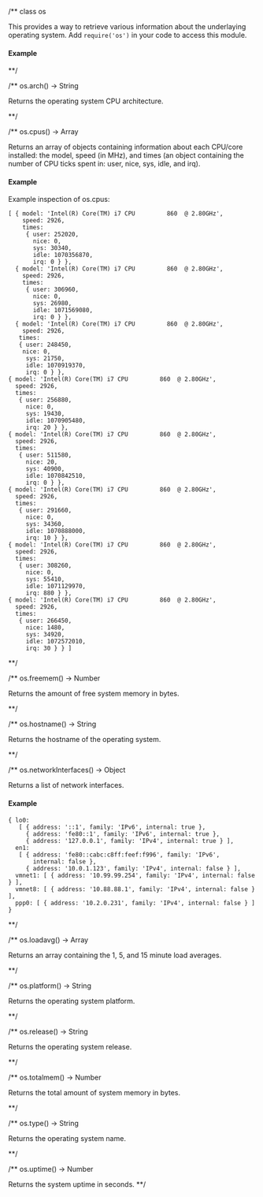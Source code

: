 /**
class os

This provides a way to retrieve various information about the underlaying operating system. Add `require('os')` in your code to access this module.

#### Example

<script src='http://snippets.c9.io/github.com/c9/nodemanual.org-examples/nodejs_ref_guide/os/os.js?linestart=3&lineend=0&showlines=false' defer='defer'></script>

**/
  
/**
os.arch() -> String

Returns the operating system CPU architecture.

**/ 



/**
os.cpus() -> Array

Returns an array of objects containing information about each CPU/core installed: the model, speed (in MHz), and times (an object containing the number of CPU ticks spent in: user, nice, sys, idle, and irq).

#### Example

Example inspection of os.cpus:

    [ { model: 'Intel(R) Core(TM) i7 CPU         860  @ 2.80GHz',
        speed: 2926,
        times:
         { user: 252020,
           nice: 0,
           sys: 30340,
           idle: 1070356870,
           irq: 0 } },
      { model: 'Intel(R) Core(TM) i7 CPU         860  @ 2.80GHz',
        speed: 2926,
        times:
         { user: 306960,
           nice: 0,
           sys: 26980,
           idle: 1071569080,
           irq: 0 } },
      { model: 'Intel(R) Core(TM) i7 CPU         860  @ 2.80GHz',
        speed: 2926,
       times:
       { user: 248450,
        nice: 0,
         sys: 21750,
         idle: 1070919370,
         irq: 0 } },
    { model: 'Intel(R) Core(TM) i7 CPU         860  @ 2.80GHz',
      speed: 2926,
      times:
       { user: 256880,
         nice: 0,
         sys: 19430,
         idle: 1070905480,
         irq: 20 } },
    { model: 'Intel(R) Core(TM) i7 CPU         860  @ 2.80GHz',
      speed: 2926,
      times:
       { user: 511580,
         nice: 20,
         sys: 40900,
         idle: 1070842510,
         irq: 0 } },
    { model: 'Intel(R) Core(TM) i7 CPU         860  @ 2.80GHz',
      speed: 2926,
      times:
       { user: 291660,
         nice: 0,
         sys: 34360,
         idle: 1070888000,
         irq: 10 } },
    { model: 'Intel(R) Core(TM) i7 CPU         860  @ 2.80GHz',
      speed: 2926,
      times:
       { user: 308260,
         nice: 0,
         sys: 55410,
         idle: 1071129970,
         irq: 880 } },
    { model: 'Intel(R) Core(TM) i7 CPU         860  @ 2.80GHz',
      speed: 2926,
      times:
       { user: 266450,
         nice: 1480,
         sys: 34920,
         idle: 1072572010,
         irq: 30 } } ]

**/
           
/**
os.freemem() -> Number


Returns the amount of free system memory in bytes.

**/ 


/**
os.hostname() -> String


Returns the hostname of the operating system.

**/ 


/**
os.networkInterfaces() -> Object


Returns a list of network interfaces.

#### Example

    { lo0: 
       [ { address: '::1', family: 'IPv6', internal: true },
         { address: 'fe80::1', family: 'IPv6', internal: true },
         { address: '127.0.0.1', family: 'IPv4', internal: true } ],
      en1: 
       [ { address: 'fe80::cabc:c8ff:feef:f996', family: 'IPv6',
           internal: false },
         { address: '10.0.1.123', family: 'IPv4', internal: false } ],
      vmnet1: [ { address: '10.99.99.254', family: 'IPv4', internal: false } ],
      vmnet8: [ { address: '10.88.88.1', family: 'IPv4', internal: false } ],
      ppp0: [ { address: '10.2.0.231', family: 'IPv4', internal: false } ] }


**/ 


/**
os.loadavg() -> Array


Returns an array containing the 1, 5, and 15 minute load averages.

**/ 


/**
os.platform() -> String

 
Returns the operating system platform.

**/ 


/**
os.release() -> String

 
Returns the operating system release.

**/ 


/**
os.totalmem() -> Number

Returns the total amount of system memory in bytes.

**/ 


/**
os.type() -> String

Returns the operating system name.

**/ 


/**
os.uptime() -> Number


Returns the system uptime in seconds.
**/ 


